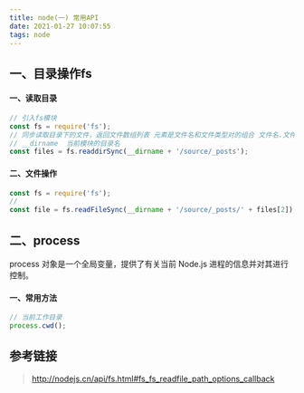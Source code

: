 ```yaml
---
title: node(一) 常用API
date: 2021-01-27 10:07:55
tags: node
---
```


## 一、目录操作fs

#### 一、读取目录

```javascript
// 引入fs模块
const fs = require('fs');
// 同步读取目录下的文件，返回文件数组列表 元素是文件名和文件类型对的组合 文件名.文件类型
// __dirname  当前模块的目录名
const files = fs.readdirSync(__dirname + '/source/_posts');
```
<!--more-->

#### 二、文件操作
```javascript
const fs = require('fs');
// 
const file = fs.readFileSync(__dirname + '/source/_posts/' + files[2]);
```

## 二、process
process 对象是一个全局变量，提供了有关当前 Node.js 进程的信息并对其进行控制。
#### 一、常用方法

```javascript
// 当前工作目录
process.cwd();
```

## 参考链接

> http://nodejs.cn/api/fs.html#fs_fs_readfile_path_options_callback
